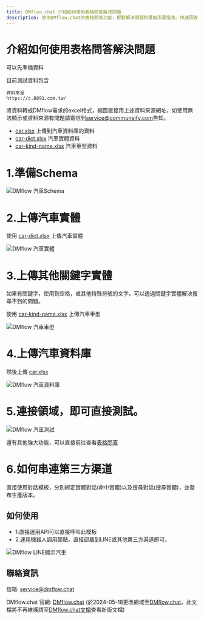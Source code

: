 ```yaml
---
title: DMflow.chat 介紹如何使用表格問答解決問題
description: 使用DMflow.chat的表格問答功能，輕鬆解決問題和獲取所需信息。快速回答用戶的問題，並提供有針對性的解決方案。加快問題解決速度，提升用戶滿意度。
---
```


# 介紹如何使用表格問答解決問題

可以先準備資料

目前測試資料包含

```
資料來源
https://c.8891.com.tw/
```

將資料轉成DMflow需求的excel格式，縮圖直接用上述資料來源網址，如使用無法顯示或資料來源有問題請寄信到<service@communeify.com>告知。

- [car.xlsx](../../../../../../files/xlsx/car.xlsx "car.xlsx") 上傳到汽車資料庫的資料
- [car-dict.xlsx](../../../../../../files/xlsx/car-dict.xlsx "car-dict.xlsx") 汽車實體資料
- [car-kind-name.xlsx](../../../../../../files/xlsx/car-kind-name.xlsx "car-kind-name.xlsx") 汽車車型資料

# 1.準備Schema

![DMflow 汽車Schema](../../../../../../images/tw/tableqa-example/car-schema.png "DMflow 汽車Schema")

# 2.上傳汽車實體

使用 [car-dict.xlsx](../../../../../../files/xlsx/car-dict.xlsx "car-dict.xlsx") 上傳汽車實體

![DMflow 汽車實體](../../../../../../images/tw/tableqa-example/car-entity.png "DMflow 汽車實體")

# 3.上傳其他關鍵字實體

如果有關鍵字，使用到空格，或其他特殊符號的文字，可以透過關鍵字實體解決搜尋不到的問題。

使用 [car-kind-name.xlsx](../../../../../../files/xlsx/car-kind-name.xlsx "car-kind-name.xlsx") 上傳汽車車型

![DMflow 汽車車型](../../../../../../images/tw/tableqa-example/car-type.png "DMflow 汽車車型")

# 4.上傳汽車資料庫

然後上傳 [car.xlsx](../../../../../../files/xlsx/car.xlsx "car.xlsx")

![DMflow 汽車資料庫](../../../../../../images/tw/tableqa-example/car-data.png "DMflow 汽車資料庫")

# 5.連接領域，即可直接測試。

![DMflow 汽車測試](../../../../../../images/tw/tableqa-example/car-test.png "DMflow 汽車測試")

還有其他強大功能，可以直接前往查看[表格問答](../../tutorials/docs/qa-intro.html)

# 6.如何串連第三方渠道

直接使用對話模板，分別綁定實體對話(命中實體)以及搜尋對話(搜尋實體)，並發布生產版本。

## 如何使用

- 1.直接運用API可以直接呼叫此模板
- 2.運用機器人調用節點，直接部屬到LINE或其他第三方渠道即可。

![DMflow LINE顯示汽車](../../../../../../images/tw/tableqa-example/car-line-display.png "DMflow LINE顯示汽車")


## 聯絡資訊

信箱: <service@dmflow.chat>

DMflow.chat 官網: [DMflow.chat](https://www.dmflow.chat)
(於2024-05-18更改網域至[DMflow.chat](https://www.dmflow.chat)，此文檔將不再維護請至[DMflow.chat文檔](https://docs.dmflow.chat)查看新版文檔)